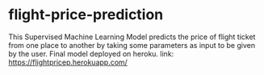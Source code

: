 # flight-price-prediction
This Supervised Machine Learning Model predicts the price of flight ticket from one place to another by taking some parameters as input to be given by the user. 
Final model deployed on heroku. link: https://flightpricep.herokuapp.com/
